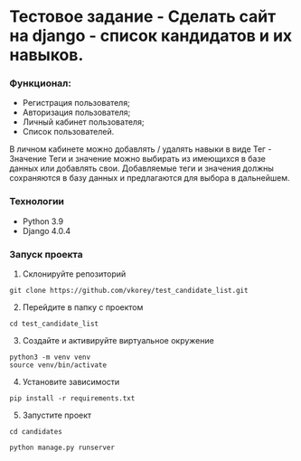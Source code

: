 # Тестовое задание - Сделать сайт на django - список кандидатов и их навыков.
### Функционал:
- Регистрация пользователя;
- Авторизация пользователя;
- Личный кабинет пользователя;
- Список пользователей.

В личном кабинете можно добавлять / удалять навыки в виде Тег -  Значение
Теги и значение можно выбирать из имеющихся в базе данных или добавлять свои.
Добавляемые теги и значения должны сохраняются в базу данных и предлагаются для
выбора в дальнейшем.

### Технологии
- Python 3.9
- Django 4.0.4

### Запуск проекта

1. Склонируйте репозиторий
```
git clone https://github.com/vkorey/test_candidate_list.git
```
2. Перейдите в папку с проектом
```
cd test_candidate_list
```
3. Создайте и активируйте виртуальное окружение
```
python3 -m venv venv    
source venv/bin/activate  
```
4. Установите зависимости
```
pip install -r requirements.txt
```
5. Запустите проект
```
cd candidates

python manage.py runserver
```
